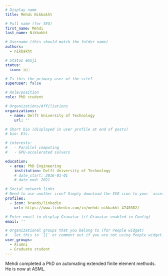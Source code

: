 ```yaml
---
# Display name
title: Mehdi Nikbakht

# Full name (for SEO)
first_name: Mehdi
last_name: Nikbakht

# Username (this should match the folder name)
authors:
  - nikbakht

# Status emoji
status:
  icon: 🇳🇱

# Is this the primary user of the site?
superuser: false

# Role/position
role: PhD student

# Organizations/Affiliations
organizations:
  - name: Delft University of Technology
    url: ''

# Short bio (displayed in user profile at end of posts)
# bio: Etc.

# interests:
#   - Parallel computing
#   - GPU-accelerated solvers

education:
  - area: PhD Engineering
    institution: Delft University of Technology
    # date_start: 2016-01-01
    # date_end: 2021

# Social network links
# Need to use another icon? Simply download the SVG icon to your `assets/media/icons/` folder.
profiles:
  - icon: brands/linkedin
    url: https://www.linkedin.com/in/mehdi-nikbakht-4740382/

# Enter email to display Gravatar (if Gravatar enabled in Config)
email: ''

# Organizational groups that you belong to (for People widget)
#   Set this to `[]` or comment out if you are not using People widget.
user_groups:
  - Alumni
  - Graduate student
---
```


Mehdi completed a PhD on automating extended finite element methods. He is now at
ASML.